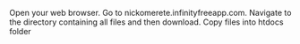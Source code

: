 Open your web browser.
Go to nickomerete.infinityfreeapp.com.
Navigate to the directory containing all files and then download.
Copy files into htdocs folder
